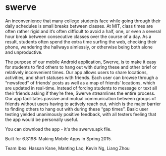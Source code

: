 # swerve

An inconvenience that many college students face while going through their daily schedules is small breaks between classes. At MIT, class times are often rather rigid and it’s often difficult to avoid a half, one, or even a several hour break between consecutive classes over the course of a day. As a result, students often spend the extra time surfing the web, checking their phone, wandering the hallways aimlessly, or otherwise being both alone and unproductive.  

The purpose of our mobile Android application, Swerve, is to make it easy for students to find others to hang out with during these and other brief or relatively inconvenient times. Our app allows users to share locations, activities, and short statuses with friends. Each user can browse through a “newsfeed” of friends’ posts as well as a map of friends’ locations, which are updated in real-time. Instead of forcing students to message or text all their friends asking if they’re free, Swerve streamlines the entire process. Our app facilitates passive and mutual communication between groups of friends without users having to actively reach out, which is the major barrier to finding others to hang out with during these “gap times”. Basic user testing yielded unanimously positive feedback, with all testers feeling that the app would be personally useful.  

You can download the app - it's the swerve.apk file.  

Built for 6.S198: Making Mobile Apps in Spring 2015.  

Team Ibex: Hassan Kane, Manting Lao, Kevin Ng, Liang Zhou
